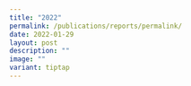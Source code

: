 ```yaml
---
title: "2022"
permalink: /publications/reports/permalink/
date: 2022-01-29
layout: post
description: ""
image: ""
variant: tiptap
---
```

